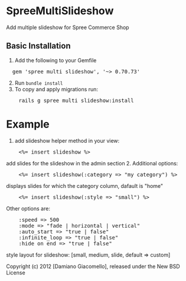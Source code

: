 SpreeMultiSlideshow
===================

Add multiple slideshow for Spree Commerce Shop


Basic Installation
------------------

1. Add the following to your Gemfile
<pre>
  gem 'spree_multi_slideshow', '~> 0.70.73'
</pre>
2. Run `bundle install`
3. To copy and apply migrations run:
<pre>
	rails g spree_multi_slideshow:install
</pre>

Example
=======

1. add slideshow helper method in your view:
<pre>
	<%= insert_slideshow %>
</pre>
add slides for the slideshow in the admin section
2. Additional options:
<pre>
	<%= insert_slideshow(:category => "my_category") %>
</pre>
displays slides for which the category column, dafault is "home"
<pre>
	<%= insert_slideshow(:style => "small") %>
</pre>
Other options are:
<pre>
	:speed => 500
	:mode => "fade | horizontal | vertical"
	:auto_start => "true | false"
	:infinite_loop => "true | false"
	:hide_on_end => "true | false"
</pre>

style layout for slideshow: [small, medium, slide, default => custom]

Copyright (c) 2012 [Damiano Giacomello], released under the New BSD License
